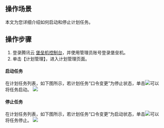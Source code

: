 ## 操作场景
本文为您详细介绍如何启动和停止计划任务。



## 操作步骤

1. 登录腾讯云 [堡垒机控制台](https://console.cloud.tencent.com/dsgc/bh)，并使用管理员账号登录堡垒机。
2. 单击【计划管理】，进入计划管理页面。

#### 启动任务
在计划任务列表，如下图所示，若计划任务“口令变更”为停止状态，单击<img src="https://main.qcloudimg.com/raw/1b79d73abc7ccba66ba4b0ebb70f51d0.png "  style="margin:0;">可以将任务启动。
![](https://main.qcloudimg.com/raw/694e15744321683a2b3cee06da6532e6.png)
#### 停止任务
在计划任务列表，如下图所示，若计划任务“口令变更”为启动状态，单击<img src="https://main.qcloudimg.com/raw/6715189871c572daaa6c21e979d15a2c.png"  style="margin:0;">可以将任务停止。
![](https://main.qcloudimg.com/raw/9200409acacbbdb881a5657bee61adfb.png)

